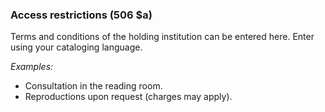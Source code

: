 ### Access restrictions (506 $a)

Terms and conditions of the holding institution can be entered here. Enter using your cataloging language.

_Examples:_

- Consultation in the reading room.
- Reproductions upon request (charges may apply).
